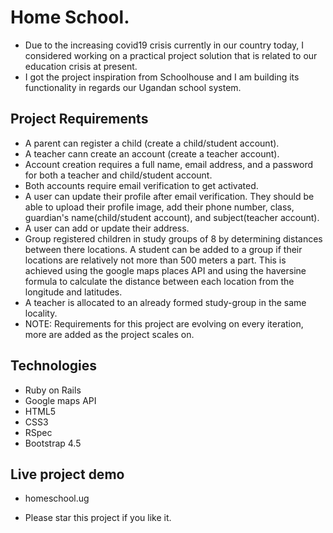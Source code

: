 # Home School.
- Due to the increasing covid19 crisis currently in our country today, I considered working on a practical project solution that is related to our education crisis at present. 
- I got the project inspiration from Schoolhouse and I am building its functionality in regards our Ugandan school system.

## Project Requirements
- A parent can register a child (create a child/student account).
- A teacher cann create an account (create a teacher account).
- Account creation requires a full name, email address, and a password for both a teacher and child/student account.
- Both accounts require email verification to get activated.
- A user can update their profile after email verification. They should be able to upload their profile image, add their phone number, class, guardian's name(child/student account), and subject(teacher account).
- A user can add or update their address.
- Group registered children in study groups of 8 by determining distances between there locations. A student can be added to a group if their locations are relatively not more than 500 meters a part. This is achieved using the google maps places API and using the haversine formula to calculate the distance between each location from the longitude and latitudes.
- A teacher is allocated to an already formed study-group in the same locality.
- NOTE: Requirements for this project are evolving on every iteration, more are added as the project scales on.

## Technologies
- Ruby on Rails
- Google maps API
- HTML5
- CSS3
- RSpec
- Bootstrap 4.5


## Live project demo
- homeschool.ug

- Please star this project if you like it.